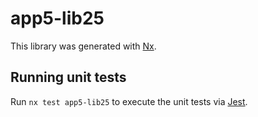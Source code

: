 # app5-lib25

This library was generated with [Nx](https://nx.dev).

## Running unit tests

Run `nx test app5-lib25` to execute the unit tests via [Jest](https://jestjs.io).
